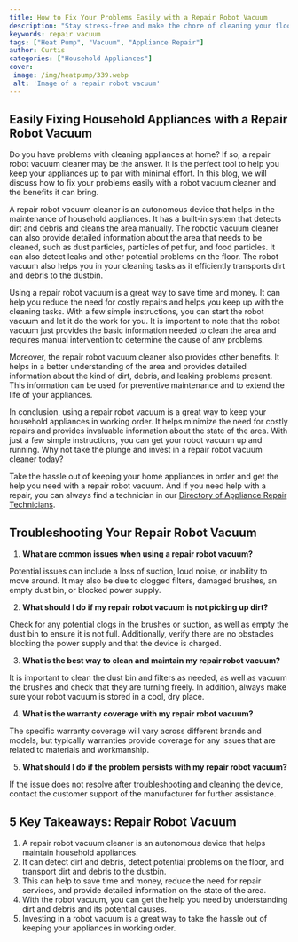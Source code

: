```yaml
---
title: How to Fix Your Problems Easily with a Repair Robot Vacuum
description: "Stay stress-free and make the chore of cleaning your floors effortless with the latest robotic vacuum technology Discover how to easily fix your problems with the help of a repair robot vacuum"
keywords: repair vacuum
tags: ["Heat Pump", "Vacuum", "Appliance Repair"]
author: Curtis
categories: ["Household Appliances"]
cover: 
 image: /img/heatpump/339.webp
 alt: 'Image of a repair robot vacuum'
---
```

## Easily Fixing Household Appliances with a Repair Robot Vacuum 

Do you have problems with cleaning appliances at home? If so, a repair robot vacuum cleaner may be the answer. It is the perfect tool to help you keep your appliances up to par with minimal effort. In this blog, we will discuss how to fix your problems easily with a robot vacuum cleaner and the benefits it can bring. 

A repair robot vacuum cleaner is an autonomous device that helps in the maintenance of household appliances. It has a built-in system that detects dirt and debris and cleans the area manually. The robotic vacuum cleaner can also provide detailed information about the area that needs to be cleaned, such as dust particles, particles of pet fur, and food particles. It can also detect leaks and other potential problems on the floor. The robot vacuum also helps you in your cleaning tasks as it efficiently transports dirt and debris to the dustbin.

Using a repair robot vacuum is a great way to save time and money. It can help you reduce the need for costly repairs and helps you keep up with the cleaning tasks. With a few simple instructions, you can start the robot vacuum and let it do the work for you. It is important to note that the robot vacuum just provides the basic information needed to clean the area and requires manual intervention to determine the cause of any problems.

Moreover, the repair robot vacuum cleaner also provides other benefits. It helps in a better understanding of the area and provides detailed information about the kind of dirt, debris, and leaking problems present. This information can be used for preventive maintenance and to extend the life of your appliances.

In conclusion, using a repair robot vacuum is a great way to keep your household appliances in working order. It helps minimize the need for costly repairs and provides invaluable information about the state of the area. With just a few simple instructions, you can get your robot vacuum up and running. Why not take the plunge and invest in a repair robot vacuum cleaner today?

Take the hassle out of keeping your home appliances in order and get the help you need with a repair robot vacuum. And if you need help with a repair, you can always find a technician in our [Directory of Appliance Repair Technicians](./pages/appliance-repair-technicians).

## Troubleshooting Your Repair Robot Vacuum 

1. **What are common issues when using a repair robot vacuum?**

Potential issues can include a loss of suction, loud noise, or inability to move around. It may also be due to clogged filters, damaged brushes, an empty dust bin, or blocked power supply.

2. **What should I do if my repair robot vacuum is not picking up dirt?**

Check for any potential clogs in the brushes or suction, as well as empty the dust bin to ensure it is not full. Additionally, verify there are no obstacles blocking the power supply and that the device is charged.

3. **What is the best way to clean and maintain my repair robot vacuum?**

It is important to clean the dust bin and filters as needed, as well as vacuum the brushes and check that they are turning freely. In addition, always make sure your robot vacuum is stored in a cool, dry place.

4. **What is the warranty coverage with my repair robot vacuum?**

The specific warranty coverage will vary across different brands and models, but typically warranties provide coverage for any issues that are related to materials and workmanship.

5. **What should I do if the problem persists with my repair robot vacuum?**

If the issue does not resolve after troubleshooting and cleaning the device, contact the customer support of the manufacturer for further assistance.

## 5 Key Takeaways: Repair Robot Vacuum
1. A repair robot vacuum cleaner is an autonomous device that helps maintain household appliances.
2. It can detect dirt and debris, detect potential problems on the floor, and transport dirt and debris to the dustbin. 
3. This can help to save time and money, reduce the need for repair services, and provide detailed information on the state of the area.
4. With the robot vacuum, you can get the help you need by understanding dirt and debris and its potential causes.
5. Investing in a robot vacuum is a great way to take the hassle out of keeping your appliances in working order.
